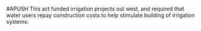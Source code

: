 #APUSH 
This act funded irrigation projects out west, and required that water users repay construction costs to help stimulate building of irrigation systems.